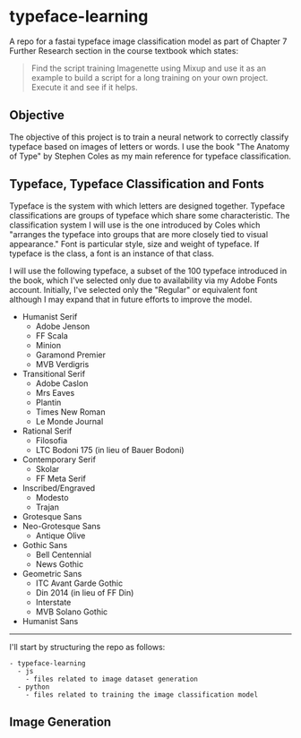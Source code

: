 # typeface-learning
A repo for a fastai typeface image classification model as part of Chapter 7 Further Research section in the course textbook which states:

> Find the script training Imagenette using Mixup and use it as an example to build a script for a long training on your own project. Execute it and see if it helps.

## Objective

The objective of this project is to train a neural network to correctly classify typeface based on images of letters or words. I use the book "The Anatomy of Type" by Stephen Coles as my main reference for typeface classification.

## Typeface, Typeface Classification and Fonts

Typeface is the system with which letters are designed together.
Typeface classifications are groups of typeface which share some characteristic. The classification system I will use is the one introduced by Coles which "arranges the typeface into groups that are more closely tied to visual appearance."
Font is particular style, size and weight of typeface. If typeface is the class, a font is an instance of that class.

I will use the following typeface, a subset of the 100 typeface introduced in the book, which I've selected only due to availability via my Adobe Fonts account. Initially, I've selected only the "Regular" or equivalent font although I may expand that in future efforts to improve the model.

- Humanist Serif
  - Adobe Jenson
  - FF Scala
  - Minion
  - Garamond Premier
  - MVB Verdigris
- Transitional Serif
  - Adobe Caslon
  - Mrs Eaves
  - Plantin
  - Times New Roman
  - Le Monde Journal
- Rational Serif
  - Filosofia
  - LTC Bodoni 175 (in lieu of Bauer Bodoni)
- Contemporary Serif
  - Skolar
  - FF Meta Serif
- Inscribed/Engraved
  - Modesto
  - Trajan
- Grotesque Sans
- Neo-Grotesque Sans
  - Antique Olive
- Gothic Sans
  - Bell Centennial
  - News Gothic
- Geometric Sans
  - ITC Avant Garde Gothic
  - Din 2014 (in lieu of FF Din)
  - Interstate
  - MVB Solano Gothic
- Humanist Sans

---

I'll start by structuring the repo as follows:

```
- typeface-learning
  - js
    - files related to image dataset generation
  - python
    - files related to training the image classification model
```

## Image Generation



